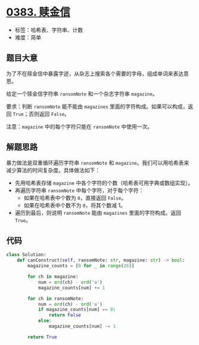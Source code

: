 # [0383. 赎金信](https://leetcode.cn/problems/ransom-note/)

- 标签：哈希表、字符串、计数
- 难度：简单

## 题目大意

为了不在赎金信中暴露字迹，从杂志上搜索各个需要的字母，组成单词来表达意思。

给定一个赎金信字符串 `ransomNote` 和一个杂志字符串 `magazine`。

要求：判断 `ransomNote` 能不能由 `magazines` 里面的字符构成。如果可以构成，返回 `True`；否则返回 `False`。

注意：`magazine` 中的每个字符只能在 `ransomNote` 中使用一次。

## 解题思路

暴力做法是双重循环遍历字符串 `ransomNote` 和 `magazine`。我们可以用哈希表来减少算法的时间复杂度。具体做法如下：

- 先用哈希表存储 `magazine` 中各个字符的个数（哈希表可用字典或数组实现）。
- 再遍历字符串 `ransomNote` 中每个字符，对于每个字符：
  - 如果在哈希表中个数为 `0`，直接返回 `False`。
  - 如果在哈希表中个数不为 `0`，将其个数减 1。
- 遍历到最后，则说明 `ransomNote` 能由 `magazines` 里面的字符构成。返回 `True`。

## 代码

```Python
class Solution:
    def canConstruct(self, ransomNote: str, magazine: str) -> bool:
        magazine_counts = [0 for _ in range(26)]

        for ch in magazine:
            num = ord(ch) - ord('a')
            magazine_counts[num] += 1

        for ch in ransomNote:
            num = ord(ch) - ord('a')
            if magazine_counts[num] == 0:
                return False
            else:
                magazine_counts[num] -= 1

        return True
```

